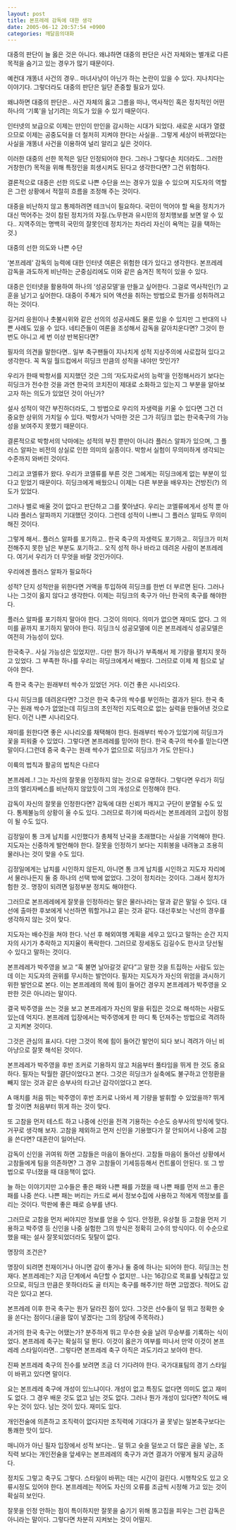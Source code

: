 ```yaml
---
layout: post
title: 본프레레 감독에 대한 생각
date: 2005-06-12 20:57:54 +0900
categories: 깨달음의대화
---
```

대중의 판단이 늘 옳은 것은 아니다. 왜냐하면 대중의 판단은 사건 자체와는 별개로 다른 목적을 숨기고 있는 경우가 많기 때문이다.
  

  
예컨대 개똥녀 사건의 경우.. 마녀사냥이 아닌가 하는 논란이 있을 수 있다. 지나치다는 이야기다. 그렇더라도 대중의 판단은 일단 존중할 필요가 있다.
  

  
왜냐하면 대중의 판단은.. 사건 자체의 옳고 그름을 떠나, 역사적인 혹은 정치적인 어떤 하나의 ‘기록’을 남기려는 의도가 있을 수 있기 때문이다.
  

  
인터넷의 보급으로 이제는 만인이 만인을 감시하는 시대가 되었다. 새로운 시대가 열렸으므로 이제는 공중도덕을 더 철저히 지켜야 한다는 사실을.. 그렇게 세상이 바뀌었다는 사실을 개똥녀 사건을 이용하여 널리 알리고 싶은 것이다.
  

  
이러한 대중의 선한 목적은 일단 인정되어야 한다. 그러나 그렇다손 치더라도.. 그러한 거창한(?) 목적을 위해 특정인을 희생시켜도 된다고 생각한다면? 그건 위험하다.
  

  
결론적으로 대중은 선한 의도로 나쁜 수단을 쓰는 경우가 있을 수 있으며 지도자의 역할은 그런 상황에서 적절히 흐름을 조정해 주는 것이다.
  

  
대중을 비난하지 않고 통제하려면 테크닉이 필요하다. 국민이 먹어야 할 욕을 정치가가 대신 먹어주는 것이 참된 정치가의 자질.(노무현과 유시민의 정치행보를 보면 알 수 있다.. 지역주의는 명백히 국민의 잘못인데 정치가는 차라리 자신이 욕먹는 길을 택하는 것.)
  

  
대중의 선한 의도와 나쁜 수단
  

  
‘본프레레’ 감독의 능력에 대한 인터넷 여론은 위험한 데가 있다고 생각한다. 본프레레 감독을 과도하게 비난하는 군중심리에도 이와 같은 숨겨진 목적이 있을 수 있다.
  

  
대중은 인터넷을 활용하여 하나의 ‘성공모델’을 만들고 싶어한다. 그걸로 역사적인(?) 교훈을 남기고 싶어한다. 대중이 주체가 되어 액션을 취하는 방법으로 뭔가를 성취하려고 하는 것이다.
  

  
길거리 응원이나 촛불시위와 같은 선의의 성공사례도 물론 있을 수 있지만 그 반대의 나쁜 사례도 있을 수 있다. 네티즌들이 여론을 조성해서 감독을 갈아치운다면? 그것이 한 번도 아니고 세 번 이상 반복된다면?
  

  
필자의 의견을 말한다면.. 일부 축구팬들이 지나치게 성적 지상주의에 사로잡혀 있다고 생각한다. 꼭 독일 월드컵에서 히딩크 만큼의 성적을 내야만 맛인가?
  

  
우리가 한때 박항서를 지지했던 것은 그의 ‘자도자로서의 능력’을 인정해서라기 보다는 히딩크가 전수한 것을 과연 한국의 코치진이 제대로 소화하고 있는지 그 부분을 알아보고자 하는 의도가 있었던 것이 아닌가?
  

  
설사 성적이 약간 부진하더라도, 그 방법으로 우리의 자생력을 키울 수 있다면 그건 더 중요한 상위의 가치일 수 있다. 박항서가 낙마한 것은 그가 히딩크 없는 한국축구의 가능성을 보여주지 못했기 때문이다.
  

  
결론적으로 박항서의 낙마에는 성적의 부진 뿐만이 아니라 플러스 알파가 있으며, 그 플러스 알파는 비전의 상실로 인한 의미의 실종이다. 박항서 실험이 무의미하게 생각되는 수준까지 와버린 것이다.
  

  
그리고 코엘류가 왔다. 우리가 코엘류를 부른 것은 그에게는 히딩크에게 없는 부분이 있다고 믿었기 때문이다. 히딩크에게 배웠으니 이제는 다른 부분을 배우자는 건방진(?) 의도가 있었다.
  

  
그러나 별로 배울 것이 없다고 판단하고 그를 쫓아냈다. 우리는 코엘류에게서 성적 뿐 아니라 플러스 알파까지 기대했던 것이다. 그런데 성적이 나쁘니 그 플러스 알파도 무의미해진 것이다.
  

  
그렇게 해서.. 플러스 알파를 포기하고.. 한국 축구의 자생력도 포기하고.. 히딩크가 미처 전해주지 못한 남은 부분도 포기하고.. 오직 성적 하나 바라고 데려온 사람이 본프레레다. 여기서 우리가 더 무엇을 바랄 것인가이다.
  

  
우리에겐 플러스 알파가 필요하다
  

  
성적? 단지 성적만을 위한다면 거액을 투입하여 히딩크를 한번 더 부르면 된다. 그러나 나는 그것이 옳지 않다고 생각한다. 이제는 히딩크의 축구가 아닌 한국의 축구를 해야한다.
  

  
플러스 알파를 포기하지 말아야 한다. 그것이 의미다. 의미가 없으면 재미도 없다. 그 의미를 끝까지 포기하지 말아야 한다. 히딩크식 성공모델에 이은 본프레레식 성공모델은 여전히 가능성이 있다.
  

  
한국축구.. 사실 가능성은 있었지만.. 다만 뭔가 하나가 부족해서 제 기량을 펼치지 못하고 있었다. 그 부족한 하나를 우리는 히딩크에게서 배웠다. 그러므로 이제 제 힘으로 날아야 한다.
  

  
즉 한국 축구는 원래부터 싹수가 있었던 거다. 이건 좋은 시나리오다.
  

  
다시 히딩크를 데려온다면? 그것은 한국 축구의 싹수를 부인하는 결과가 된다. 한국 축구는 원래 싹수가 없었는데 히딩크의 초인적인 지도력으로 없는 실력을 만들어낸 것으로 된다. 이건 나쁜 시나리오다.
  

  
재미를 원한다면 좋은 시나리오를 채택해야 한다. 원래부터 싹수가 있었기에 히딩크가 꽃을 피워줄 수 있었다. 그렇다면 본프레레를 믿어야 한다. 한국 축구의 싹수를 믿는다면 말이다.(그런데 중국 축구는 원래 싹수가 없으므로 히딩크가 가도 안된다.)
  

  
이륙의 법칙과 활공의 법칙은 다르다
  

  
본프레레..! 그는 자신의 잘못을 인정하지 않는 것으로 유명하다. 그렇다면 우리가 히딩크의 엘리자베스를 비난하지 않았듯이 그의 개성으로 인정해야 한다.
  

  
감독이 자신의 잘못을 인정한다면? 감독에 대한 신뢰가 깨지고 구단이 분열될 수도 있다. 통제불능의 상황이 올 수도 있다. 그러므로 하기에 따라서는 본프레레의 고집이 장점이 될 수도 있다.
  

  
김정일이 통 크게 납치를 시인했다가 총체적 난국을 초래했다는 사실을 기억해야 한다. 지도자는 신중하게 발언해야 한다. 잘못을 인정하기 보다는 지휘봉을 내려놓고 조용히 물러나는 것이 맞을 수도 있다.
  

  
김정일에게는 납치를 시인하지 않든지, 아니면 통 크게 납치를 시인하고 지도자 자리에서 물러나든지 둘 중 하나의 선택 밖에 없었다. 그것이 정치라는 것이다. 그래서 정치가 험한 것.. 명장이 되려면 일정부분 정치도 해야한다.
  

  
그러므로 본프레레에게 잘못을 인정하라는 말은 물러나라는 말과 같은 말일 수 있다. 대선에 출마한 후보에게 낙선하면 뭐할거냐고 묻는 것과 같다. 대선후보는 낙선의 경우를 생각하지 않는 것이 맞다.
  

  
지도자는 배수진을 쳐야 한다. 낙선 후 해외여행 계획을 세우고 있다고 말하는 순간 지지자의 사기가 추락하고 지지율이 폭락한다. 그러므로 장세동도 김길수도 한사코 당선될 수 있다고 말하는 것이다.
  

  
본프레레가 박주영을 보고 “훅 불면 날아갈것 같다”고 말한 것을 트집하는 사람도 있는데 이는 지도자의 권위를 무시하는 발언이다. 필자는 지도자가 자신의 위엄을 과시하기 위한 발언으로 본다. 이는 본프레레의 목에 힘이 들어간 경우지 본프레레가 박주영을 오판한 것은 아니라는 말이다.
  

  
결국 박주영을 쓰는 것을 보고 본프레레가 자신의 말을 뒤집은 것으로 해석하는 사람도 있는데 억지다. 본프레레 입장에서는 박주영에게 한 마디 툭 던져주는 방법으로 격려하고 지켜본 것이다.
  

  
그것은 관심의 표시다. 다만 그것이 목에 힘이 들어간 발언이 되다 보니 격려가 아닌 비아냥으로 잘못 해석된 것이다.
  

  
본프레레가 박주영을 후반 조커로 기용하지 않고 처음부터 풀타임을 뛰게 한 것도 중요하다. 필자는 탁월한 결단이었다고 본다. 그것은 히딩크가 실축에도 불구하고 안정환을 빼지 않는 것과 같은 승부사의 타고난 감각이었다고 본다.
  

  
A 매치를 처음 뛰는 박주영이 후반 조커로 나와서 제 기량을 발휘할 수 있었을까? 뛰게 할 것이면 처음부터 뛰게 하는 것이 맞다.
  

  
또 고참을 먼저 테스트 하고 나중에 신인을 전격 기용하는 수순도 승부사의 방식에 맞다. 거꾸로 생각해 보자. 고참을 제외하고 먼저 신인을 기용했다가 잘 안되어서 나중에 고참을 쓴다면? 대혼란이 일어난다.
  

  
감독이 신인을 귀여워 하면 고참들은 마음이 돌아선다. 고참들 마음이 돌아선 상황에서 고참들에게 팀을 의존하면? 그 경우 고참들이 기세등등해서 컨트롤이 안된다. 또 그 방법으로 무너졌을 때 대응책이 없다.
  

  
늘 하는 이야기지만 고수들은 좋은 패와 나쁜 패를 가졌을 때 나쁜 패를 먼저 쓰고 좋은 패를 나중 쓴다. 나쁜 패는 버리는 카드로 써서 정보수집에 사용하고 적에게 역정보를 흘리는 것이다. 막판에 좋은 패로 승부를 낸다.
  

  
그러므로 고참을 먼저 써야지만 정보를 얻을 수 있다. 안정환, 유상철 등 고참을 먼저 기용하고 박주영 등 신인을 나중 실험한 그의 방식은 정확히 고수의 방식이다. 이 수순으로 했을 때는 설사 잘못되었더라도 뒷탈이 없다.
  

  
명장의 조건은?
  

  
명장이 되려면 천재이거나 아니면 감이 좋거나 둘 중에 하나는 되어야 한다. 히딩크는 천재다. 본프레레는? 지금 단계에서 속단할 수 없지만.. 나는 16강으로 목표를 낮춰잡고 있으므로, 히딩크 만큼은 못하더라도 골 터지는 축구를 해주기만 하면 고맙겠다. 적어도 감각은 있다고 본다.
  

  
본프레레 이후 한국 축구는 뭔가 달라진 점이 있다. 그것은 선수들이 덜 뛰고 정확한 슛을 쏜다는 점이다.(골을 많이 넣겠다는 그의 장담에 주목하라.)
  

  
과거의 한국 축구는 어땠는가? 분주하게 뛰고 무수한 슛을 날려 무승부를 기록하는 식이었다. 본프레레 축구는 확실히 덜 뛴다. 이것이 옳은가 여부를 떠나서 만약 이것이 본프레레 스타일이라면.. 그렇다면 본프레레 축구 아직은 과도기라고 보아야 한다.
  

  
진짜 본프레레 축구의 진수를 보려면 조금 더 기다려야 한다. 국가대표팀의 경기 스타일이 바뀌고 있다면 말이다.
  

  
요는 본프레레 축구에 개성이 있느냐이다. 개성이 없고 특징도 없다면 의미도 없고 재미도 없다. 그 경우 배운 것도 없고 남는 것도 없다. 그러나 뭔가 개성이 있다면? 적어도 배우는 것이 있다. 남는 것이 있다. 재미도 있다.
  

  
개인전술에 의존하고 조직력이 없다지만 조직력에 기대다가 골 못넣는 일본축구보다는 통쾌한 맛이 있다.
  

  
매니아가 아닌 필자 입장에서 성적 보다는.. 덜 뛰고 슛을 덜쏘고 더 많은 골을 넣는, 조직력 보다는 개인전술을 앞세우는 본프레레의 축구가 과연 결과가 어떻게 될지 궁금하다.
  

  
정치도 그렇고 축구도 그렇다. 스타일이 바뀌는 데는 시간이 걸린다. 시행착오도 있고 오류시정도 있어야 한다. 본프레레는 적어도 자신의 오류를 조금씩 시정해 가고 있는 것이 확실히 보인다.
  

  
잘못을 인정 안하는 점이 특이하지만 잘못을 숨기기 위해 똥고집을 피우는 그런 감독은 아니라는 말이다. 그렇다면 차분히 지켜보는 것이 어떨지.